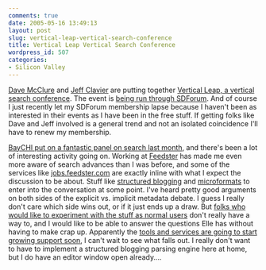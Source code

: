 ```yaml
---
comments: true
date: 2005-05-16 13:49:13
layout: post
slug: vertical-leap-vertical-search-conference
title: Vertical Leap Vertical Search Conference
wordpress_id: 507
categories:
- Silicon Valley
---
```


[Dave McClure](http://www.500hats.com/sys-tmpl/door/) and [Jeff Clavier](http://www.softtechvc.com/) are putting together [Vertical Leap, a vertical search conference](http://blog.softtechvc.com/2005/05/introducing_ver.html). The event is [being run through SDForum](http://www.sdforum.org/SDForum/Templates/CalendarEvent.aspx?CID=1680).  And of course I just recently let my SDForum membership lapse because I haven't been as interested in their events as I have been in the free stuff. If getting folks like Dave and Jeff involved is a general trend and not an isolated coincidence I'll have to renew my membership.

[BayCHI put on a fantastic panel on search last month](http://www.bitsplitter.net/blog/?p=486), and there's been a lot of interesting activity going on. Working at [Feedster](http://www.feedster.com) has made me even more aware of search advances than I was before, and some of the services like [jobs.feedster.com](http://jobs.feedster.com/) are exactly inline with what I expect the discussion to be about. Stuff like [structured blogging](http://www.bitsplitter.net/blog/?p=503) and [microformats](http://developers.technorati.com/wiki/MicroFormats) to enter into the conversation at some point. I've heard pretty good arguments on both sides of the explicit vs. implicit metadata debate. I guess I really don't care which side wins out, or if it just ends up a draw. But [folks who would like to experiment with the stuff as normal users](http://www.ellementk.com/archives/2005/04/13/323) don't really have a way to, and I would like to be able to answer the questions Elle has without having to make crap up. Apparently the [tools and services are going to start growing support soon](http://worcester.typepad.com/pc4media/2005/05/structured_blog.html), I can't wait to see what falls out. I really don't want to have to implement a structured blogging parsing engine here at home, but I do have an editor window open already....
